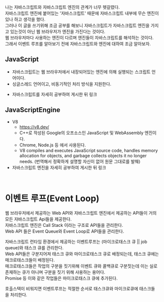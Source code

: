 나는 자바스크립트와 자바스크립트 엔진의 관계가 너무 헷갈렸다.<br>
자바스크립트 엔진에 붙어있는 '자바스크립트' 때문에 자바스크립트 내부에 무슨 엔진이 있나 하고 생각을 했다.<br>
그러나 이 글을 쓰기위해 조금 공부를 해보니 자바스크립트가 자바스크립트 엔진을 가지고 있는것이 아닌 웹 브라우저가 엔진을 가진다는 것이다.<br>
웹 브라우저마다 사용하는 엔진이 다르며 엔진들이 자바스크립트를 해석하는 것이다.<br>
그래서 이벤트 루프를 알아보기 전에 자바스크립트와 엔진에 대하여 조금 알아보자.

## JavaScript

- 자바스크립트는 웹 브라우저에서 내장되어있는 엔진에 의해 실행되는 스크립트 언어이다.<br>
- 싱글스레드 언어이고, 비동기적인 처리 방식을 지원한다.
<!-- TODO 자바스크립트 -->
- 자바스크립트를 자세히 공부하여 게시한 뒤 링크

## JavaScriptEngine

- V8
  - https://v8.dev/
  - C++로 작성된 Google의 오프소스인 JavaScript 및 WebAssembly 엔진이다.
  - Chrome, Node.js 등 에서 사용된다.
  - V8 compiles and executes JavaScript source code, handles memory allocation for objects, and garbage collects objects it no longer needs.
    (번역해서 정확하게 설명할 자신이 없어 원문 그대로를 발췌)
    <!-- TODO 자바스크립트엔진 -->
- 자바스크립트 엔진을 자세히 공부하여 게시한 뒤 링크

<br>

# 이벤트 루프(Event Loop)

웹 브라우저에서 제공하는 Web API와 자바스크립트 엔진에서 제공하는 API들이 거의 모든 자바스크립트 Api들을 제공한다.<br>
자바스크립트 엔진은 Call Stack 이라는 구조로 API들을 관리한다.<br>
Web API 들은 Event Queue와 Event Loop로 API들을 관리한다.<br>

자바스크립트 런타임 환경에서 제공하는 이벤트루프는 (마이크로태스크 큐 || job queue)와 태스크 큐를 관리한다.<br>
Web API들은 구분지어져 태스크 큐와 마이크로태스크 큐로 배정되는데, 태스크 큐에는 매크로태스크들이 배정된다.<br>
매크로태스크들은 작업의 구분을 짓기위해 이벤트 큐와 콜백큐로 구분짓는데 이는 실로 존재하는 큐가 아니며 구분을 짓기 위해 사용하는 용어다.<br>
Promise 등 이와 같은 작업들은 마이크로태스크 큐에 추가된다.

호출스택이 비워지면 이벤트루프는 적절한 순서로 태스크큐와 마이크로큐에 태스크들을 처리한다.
